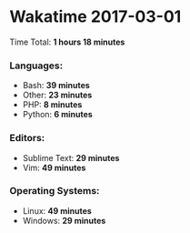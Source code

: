 # Wakatime 2017-03-01

Time Total: **1 hours 18 minutes**

### Languages:
- Bash: **39 minutes** 
- Other: **23 minutes** 
- PHP: **8 minutes** 
- Python: **6 minutes** 

### Editors:
- Sublime Text: **29 minutes** 
- Vim: **49 minutes** 

### Operating Systems:
- Linux: **49 minutes** 
- Windows: **29 minutes** 

